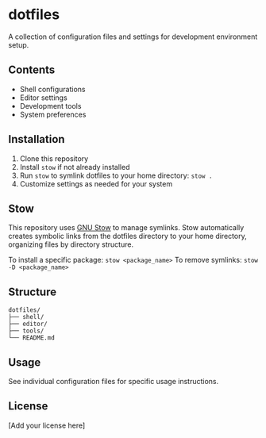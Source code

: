 # dotfiles

A collection of configuration files and settings for development environment setup.

## Contents

- Shell configurations
- Editor settings
- Development tools
- System preferences

## Installation

1. Clone this repository
2. Install `stow` if not already installed
3. Run `stow` to symlink dotfiles to your home directory: `stow .`
4. Customize settings as needed for your system

## Stow

This repository uses [GNU Stow](https://www.gnu.org/software/stow/) to manage symlinks. Stow automatically creates symbolic links from the dotfiles directory to your home directory, organizing files by directory structure.

To install a specific package: `stow <package_name>`
To remove symlinks: `stow -D <package_name>`

## Structure

```
dotfiles/
├── shell/
├── editor/
├── tools/
└── README.md
```

## Usage

See individual configuration files for specific usage instructions.

## License

[Add your license here]
